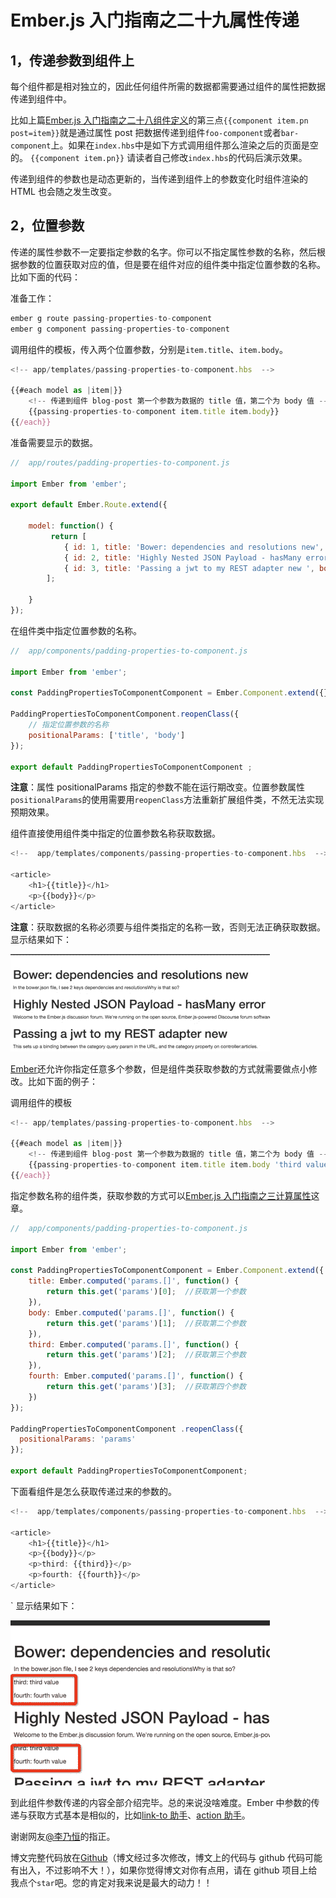 # Ember.js 入门指南之二十九属性传递

## 1，传递参数到组件上

每个组件都是相对独立的，因此任何组件所需的数据都需要通过组件的属性把数据传递到组件中。

比如上篇[Ember.js 入门指南之二十八组件定义](http://blog.ddlisting.com/2016/04/07/ember-js-ru-men-zhi-nan-zhi-er-shi-ba-zu-jian-ding-yi/)的第三点`{{component item.pn post=item}}`就是通过属性 post 把数据传递到组件`foo-component`或者`bar-component`上。如果在`index.hbs`中是如下方式调用组件那么渲染之后的页面是空的。 `{{component item.pn}}` 请读者自己修改`index.hbs`的代码后演示效果。

传递到组件的参数也是动态更新的，当传递到组件上的参数变化时组件渲染的 HTML 也会随之发生改变。

## 2，位置参数

传递的属性参数不一定要指定参数的名字。你可以不指定属性参数的名称，然后根据参数的位置获取对应的值，但是要在组件对应的组件类中指定位置参数的名称。比如下面的代码：

准备工作：

```js
ember g route passing-properties-to-component  
ember g component passing-properties-to-component 
```

调用组件的模板，传入两个位置参数，分别是`item.title`、`item.body`。

```js
<!-- app/templates/passing-properties-to-component.hbs  -->

{{#each model as |item|}}
    <!-- 传递到组件 blog-post 第一个参数为数据的 title 值，第二个为 body 值 -->
    {{passing-properties-to-component item.title item.body}}
{{/each}} 
```

准备需要显示的数据。

```js
//  app/routes/padding-properties-to-component.js

import Ember from 'ember';

export default Ember.Route.extend({

    model: function() {
         return [
            { id: 1, title: 'Bower: dependencies and resolutions new', body: "In the bower.json file, I see 2 keys dependencies and resolutionsWhy is that so? " },
            { id: 2, title: 'Highly Nested JSON Payload - hasMany error', body: "Welcome to the Ember.js discussion forum. We're running on the open source, Ember.js-powered Discourse forum software. " },
            { id: 3, title: 'Passing a jwt to my REST adapter new ', body: "This sets up a binding between the category query param in the URL, and the category property on controller:articles. " }
        ];

    }
}); 
```

在组件类中指定位置参数的名称。

```js
//  app/components/padding-properties-to-component.js

import Ember from 'ember';

const PaddingPropertiesToComponentComponent = Ember.Component.extend({});

PaddingPropertiesToComponentComponent.reopenClass({  
    // 指定位置参数的名称
    positionalParams: ['title', 'body']
});

export default PaddingPropertiesToComponentComponent ; 
```

**注意**：属性 positionalParams 指定的参数不能在运行期改变。位置参数属性`positionalParams`的使用需要用`reopenClass`方法重新扩展组件类，不然无法实现预期效果。

组件直接使用组件类中指定的位置参数名称获取数据。

```js
<!--  app/templates/components/passing-properties-to-component.hbs  -->

<article>  
    <h1>{{title}}</h1>
    <p>{{body}}</p>
</article> 
```

**注意**：获取数据的名称必须要与组件类指定的名称一致，否则无法正确获取数据。 显示结果如下：

![结果](img/46ee6d905327781af10298bbff79e80b.jpg)

[Ember](http://emberjs.com)还允许你指定任意多个参数，但是组件类获取参数的方式就需要做点小修改。比如下面的例子：

调用组件的模板

```js
<!-- app/templates/passing-properties-to-component.hbs  -->

{{#each model as |item|}}
    <!-- 传递到组件 blog-post 第一个参数为数据的 title 值，第二个为 body 值 -->
    {{passing-properties-to-component item.title item.body 'third value' 'fourth value'}}
{{/each}} 
```

指定参数名称的组件类，获取参数的方式可以[Ember.js 入门指南之三计算属性](http://blog.ddlisting.com/2016/03/17/ember-js-ru-men-zhi-nan-ji-suan-shu-xing-compute-properties/)这章。

```js
//  app/components/padding-properties-to-component.js

import Ember from 'ember';

const PaddingPropertiesToComponentComponent = Ember.Component.extend({  
    title: Ember.computed('params.[]', function() {
        return this.get('params')[0];  //获取第一个参数
    }),
    body: Ember.computed('params.[]', function() {
        return this.get('params')[1];  //获取第二个参数
    }),
    third: Ember.computed('params.[]', function() {
        return this.get('params')[2];  //获取第三个参数
    }),
    fourth: Ember.computed('params.[]', function() {
        return this.get('params')[3];  //获取第四个参数
    })
});

PaddingPropertiesToComponentComponent .reopenClass({  
  positionalParams: 'params'
});

export default PaddingPropertiesToComponentComponent; 
```

下面看组件是怎么获取传递过来的参数的。

```js
<!--  app/templates/components/passing-properties-to-component.hbs  -->

<article>  
    <h1>{{title}}</h1>
    <p>{{body}}</p>
    <p>third: {{third}}</p>
    <p>fourth: {{fourth}}</p>
</article> 
```

` 显示结果如下：

![结果截图](img/3e74dce130cdce5a4d6393c18efa5802.jpg)

到此组件参数传递的内容全部介绍完毕。总的来说没啥难度。Ember 中参数的传递与获取方式基本是相似的，比如[link-to 助手](http://blog.ddlisting.com/2016/03/22/ember-js-ru-men-zhi-nan-zhi-shi-san-link-to/)、[action 助手](http://blog.ddlisting.com/2016/03/22/ember-js-ru-men-zhi-nan-zhi-shi-wu-action/)。

谢谢网友[@李乃恒](http://t.qq.com/A1027659670)的指正。

博文完整代码放在[Github](https://github.com/ubuntuvim/my_emberjs_code)（博文经过多次修改，博文上的代码与 github 代码可能有出入，不过影响不大！），如果你觉得博文对你有点用，请在 github 项目上给我点个`star`吧。您的肯定对我来说是最大的动力！！